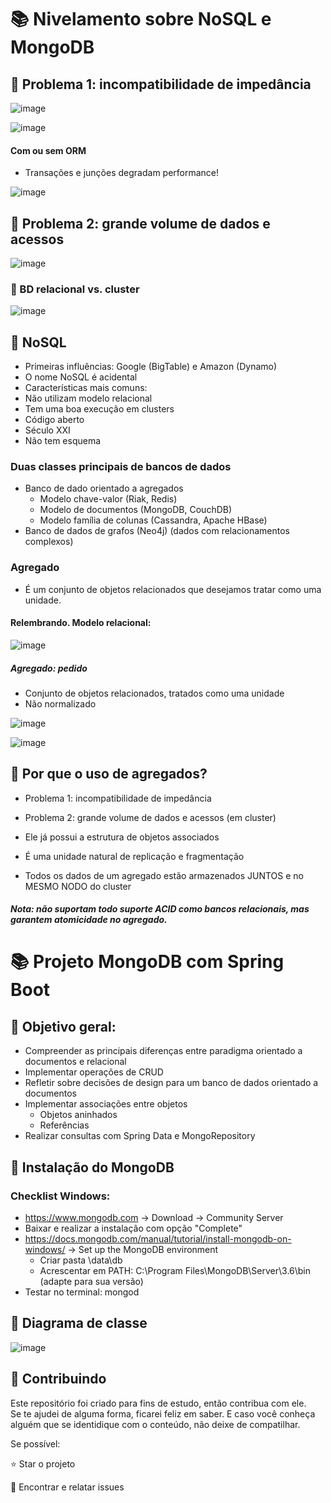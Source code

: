 # 📚 Nivelamento sobre NoSQL e MongoDB

## 🔸 Problema 1: incompatibilidade de impedância

![image](https://user-images.githubusercontent.com/32016610/159125741-172a02cf-cf42-49b0-94fa-5d9dd0b1029f.png)

![image](https://user-images.githubusercontent.com/32016610/159125746-c8199574-7b38-4d78-82d2-6abdab3e81af.png)

#### Com ou sem ORM
- Transações e junções degradam performance!

![image](https://user-images.githubusercontent.com/32016610/159125770-c63341e1-7da4-4b5e-b1f1-27e0b4b34fda.png)


## 🔸 Problema 2: grande volume de dados e acessos

![image](https://user-images.githubusercontent.com/32016610/159125858-30d96997-ba72-430b-8c9b-cc365cb8dda0.png)

### 🛑 BD relacional vs. cluster

![image](https://user-images.githubusercontent.com/32016610/159125880-e5d91c51-1b95-4391-8330-a83fc5c0c143.png)


## 🔸 NoSQL

- Primeiras influências: Google (BigTable) e Amazon (Dynamo)
- O nome NoSQL é acidental
- Características mais comuns:
- Não utilizam modelo relacional
- Tem uma boa execução em clusters
- Código aberto
- Século XXI
- Não tem esquema

### Duas classes principais de bancos de dados
- Banco de dado orientado a agregados
   - Modelo chave-valor (Riak, Redis)
   - Modelo de documentos (MongoDB, CouchDB)
   - Modelo família de colunas (Cassandra, Apache HBase)
- Banco de dados de grafos (Neo4j) (dados com relacionamentos complexos)

### Agregado
- É um conjunto de objetos relacionados que
desejamos tratar como uma unidade.

#### Relembrando. Modelo relacional:

![image](https://user-images.githubusercontent.com/32016610/159126064-17065f53-49a6-4c01-b3cd-52808bcf931c.png)

##### Agregado: pedido
- Conjunto de objetos
relacionados, tratados
como uma unidade
- Não normalizado

![image](https://user-images.githubusercontent.com/32016610/159126105-e1bd67c0-028c-498f-b27b-2e23eda828eb.png)

![image](https://user-images.githubusercontent.com/32016610/159126110-b3fbc3c7-7dfa-4251-9c07-6a3f6daba031.png)

## 🔸 Por que o uso de agregados?

- Problema 1: incompatibilidade de impedância
- Problema 2: grande volume de dados e acessos (em cluster)

- Ele já possui a estrutura de objetos associados
- É uma unidade natural de replicação e fragmentação
- Todos os dados de um agregado estão armazenados JUNTOS e no
MESMO NODO do cluster
##### Nota: não suportam todo suporte ACID como bancos relacionais, mas garantem atomicidade no agregado.

# 📚 Projeto MongoDB com Spring Boot

## 🛑 Objetivo geral:
- Compreender as principais diferenças entre paradigma orientado a documentos e relacional
- Implementar operações de CRUD
- Refletir sobre decisões de design para um banco de dados orientado a documentos
- Implementar associações entre objetos
  - Objetos aninhados
  - Referências
- Realizar consultas com Spring Data e MongoRepository

## 🔸 Instalação do MongoDB
### Checklist Windows:
- https://www.mongodb.com -> Download -> Community Server
- Baixar e realizar a instalação com opção "Complete"
- https://docs.mongodb.com/manual/tutorial/install-mongodb-on-windows/ -> Set up the MongoDB environment
   - Criar pasta \data\db
   - Acrescentar em PATH: C:\Program Files\MongoDB\Server\3.6\bin (adapte para sua versão)
- Testar no terminal: mongod

## 🔸 Diagrama de classe

![image](https://user-images.githubusercontent.com/32016610/159126516-26b92c8e-f9ec-4673-bee2-0e6fbb988f7a.png)


<h2> 🤝 Contribuindo </h2>

Este repositório foi criado para fins de estudo, então contribua com ele.<br>
Se te ajudei de alguma forma, ficarei feliz em saber. E caso você conheça alguém que se identidique com o conteúdo, não deixe de compatilhar.

Se possível:

⭐️  Star o projeto

🐛 Encontrar e relatar issues


